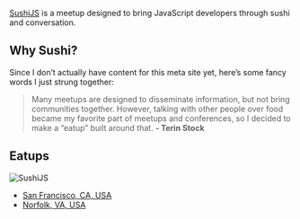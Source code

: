 [SushiJS](http://www.sushijs.org) is a meetup designed to bring JavaScript developers through sushi and conversation.

## Why Sushi?

Since I don’t actually have content for this meta site yet, here’s some fancy words I just strung together:

> Many meetups are designed to disseminate information, but not bring communities together. However, talking with other people over food became my favorite part of meetups and conferences, so I decided to make a “eatup” built around that.
> **- Terin Stock**

## Eatups

![SushiJS](//www.gravatar.com/avatar/d32635f156e30c2f863ec95af93aef18?s=200)

* [San Francisco, CA, USA](/san-francisco-ca-usa)
* [Norfolk, VA, USA](/norfolk-va-usa)
